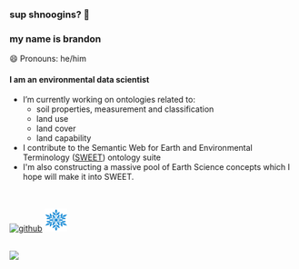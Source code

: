 ### sup shnoogins? 👋

### my name is brandon
😄 Pronouns: he/him
#### I am an environmental data scientist
- I’m currently working on ontologies related to:
    -  soil properties, measurement and classification
    -  land use
    -  land cover
    -  land capability
    <!-- -  sedimentary basin analysis  -->
- I contribute to the Semantic Web for Earth and Environmental Terminology (<a href='https://sweetonology.net'>SWEET</a>) ontology suite
- I'm also constructing a massive pool of Earth Science concepts which I hope will make it into SWEET.
<br />
<br />
<a href=''><img src='https://cdn.jsdelivr.net/npm/simple-icons@3.0.1/icons/github.svg' alt='github' height='40'></a>
<a href='https://archiveprogram.github.com/'><img src='https://raw.githubusercontent.com/acervenky/animated-github-badges/master/assets/acbadge.gif' width='40' height='40'></a> 
<br />
<br />

![](https://komarev.com/ghpvc/?username=brandonnodnarb&color=23F23C)

<!--
**brandonnodnarb/brandonnodnarb** is a ✨ _special_ ✨ repository because its `README.md` (this file) appears on your GitHub profile.

Here are some ideas to get you started:

- 🔭 I’m currently working on ...
- 🌱 I’m currently learning ...
- 👯 I’m looking to collaborate on ...
- 🤔 I’m looking for help with ...
- 💬 Ask me about ...
- 📫 How to reach me: ...
- ⚡ Fun fact: ...
-->
